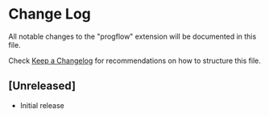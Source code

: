 # Change Log

All notable changes to the "progflow" extension will be documented in this file.

Check [Keep a Changelog](http://keepachangelog.com/) for recommendations on how to structure this file.

## [Unreleased]

- Initial release